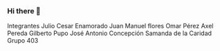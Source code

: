 ### Hi there 👋

<!--
**juliocec/juliocec** is a ✨ _special_ ✨ repository because its `README.md` (this file) appears on your GitHub profile.

Here are some ideas to get you started:

- 🔭 I’m currently working on ...
- 🌱 I’m currently learning ...
- 👯 I’m looking to collaborate on ...
- 🤔 I’m looking for help with ...
- 💬 Ask me about ...
- 📫 How to reach me: ...
- 😄 Pronouns: ...
- ⚡ Fun fact: ...
-->
Integrantes 
Julio Cesar Enamorado 
Juan Manuel flores 
Omar Pérez 
Axel Pereda 
Gilberto Pupo 
José Antonio Concepción 
Samanda de la Caridad 
Grupo 403
